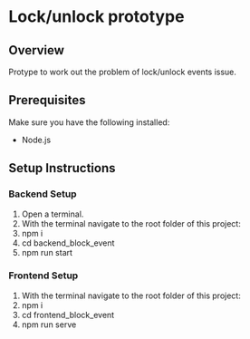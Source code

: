 # Lock/unlock prototype

## Overview
Protype to work out the problem of lock/unlock events issue.

## Prerequisites
Make sure you have the following installed:
- Node.js


## Setup Instructions

### Backend Setup
1. Open a terminal.
2. With the terminal navigate to the root folder of this project:
2. npm i
3. cd backend_block_event 
4. npm run start

### Frontend Setup
1. With the terminal navigate to the root folder of this project:
2. npm i 
3. cd frontend_block_event
4. npm run serve

